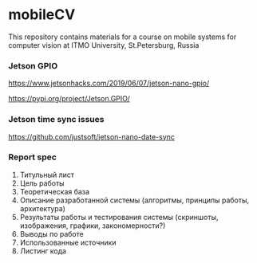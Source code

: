 # mobileCV
This repository contains materials for a course on mobile systems for computer vision at ITMO University, St.Petersburg, Russia

### Jetson GPIO

https://www.jetsonhacks.com/2019/06/07/jetson-nano-gpio/

https://pypi.org/project/Jetson.GPIO/

### Jetson time sync issues

https://github.com/justsoft/jetson-nano-date-sync

### Report spec  
1. Титульный лист  
1. Цель работы  
1. Теоретическая база   
1. Описание разработанной системы (алгоритмы, принципы работы, архитектура)  
1. Результаты работы и тестирования системы (скриншоты, изображения, графики, закономерности?)  
1. Выводы по работе  
1. Использованные источники  
1. Листинг кода
